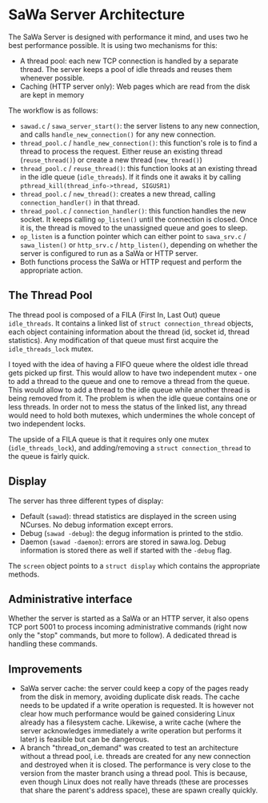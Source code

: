 # SaWa Server Architecture

The SaWa Server is designed with performance it mind, and uses two he best performance possible. It is using two mechanisms for this:

- A thread pool: each new TCP connection is handled by a separate thread. The server keeps a pool of idle threads and reuses them whenever possible.
- Caching (HTTP server only): Web pages which are read from the disk are kept in memory

The workflow is as follows:

- `sawad.c` / `sawa_server_start()`: the server listens to any new connection, and calls `handle_new_connection()` for any new connection.
- `thread_pool.c` / `handle_new_connection()`: this function's role is to find a thread to process the request. Either reuse an existing thread (`reuse_thread()`) or create a new thread (`new_thread()`)
- `thread_pool.c` / `reuse_thread()`: this function looks at an existing thread in the idle queue (`idle_threads`). If it finds one it awaks it by calling `pthread_kill(thread_info->thread, SIGUSR1)`
- `thread_pool.c` / `new_thread()`: creates a new thread, calling `connection_handler()` in that thread.
- `thread_pool.c` / `connection_handler()`: this function handles the new socket. It keeps calling `op_listen()` until the connection is closed. Once it is, the thread is moved to the unassigned queue and goes to sleep.
- `op_listen` is a function pointer which can either point to `sawa_srv.c` / `sawa_listen()` or `http_srv.c` / `http_listen()`, depending on whether the server is configured to run as a SaWa or HTTP server.
- Both functions process the SaWa or HTTP request and perform the appropriate action.

## The Thread Pool

The thread pool is composed of a FILA (First In, Last Out) queue `idle_threads`. It contains a linked list of `struct connection_thread` objects, each object containing information about the thread (id, socket id, thread statistics). Any modification of that queue must first acquire the `idle_threads_lock` mutex.

I toyed with the idea of having a FIFO queue where the oldest idle thread gets picked up first. This would allow to have two independent mutex - one to add a thread to the queue and one to remove a thread from the queue. This would allow to add a thread to the idle queue while another thread is being removed from it. The problem is when the idle queue contains one or less threads. In order not to mess the status of the linked list, any thread would need to hold both mutexes, which undermines the whole concept of two independent locks.

The upside of a FILA queue is that it requires only one mutex (`idle_threads_lock`), and adding/removing a `struct connection_thread` to the queue is fairly quick.

## Display

The server has three different types of display:

- Default (`sawad`): thread statistics are displayed in the screen using NCurses. No debug information except errors.
- Debug (`sawad -debug`): the degug information is printed to the stdio.
- Daemon (`sawad -daemon`): errors are stored in sawa.log. Debug information is stored there as well if started with the `-debug` flag.

The `screen` object points to a `struct display` which contains the appropriate methods.

## Administrative interface

Whether the server is started as a SaWa or an HTTP server, it also opens TCP port 5001 to process incoming administrative commands (right now only the "stop" commands, but more to follow). A dedicated thread is handling these commands.

## Improvements

- SaWa server cache: the server could keep a copy of the pages ready from the disk in memory, avoiding duplicate disk reads. The cache needs to be updated if a write operation is requested. It is however not clear how much performance would be gained considering Linux already has a filesystem cache. Likewise, a write cache (where the server acknowledges immediately a write operation but performs it later) is feasible but can be dangerous.
- A branch "thread_on_demand" was created to test an architecture without a thread pool, i.e. threads are created for any new connection and destroyed when it is closed. The performance is very close to the version from the master branch using a thread pool. This is because, even though Linux does not really have threads (these are processes that share the parent's address space), these are spawn creally quickly.
